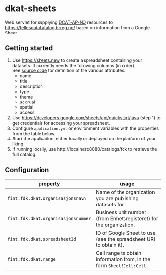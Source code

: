 # dkat-sheets

Web servlet for supplying [DCAT-AP-NO](https://doc.difi.no/dcat-ap-no/) resources to https://fellesdatakatalog.brreg.no/
based on information from a Google Sheet.

## Getting started

1. Use https://sheets.new to create a spreadsheet containing your datasets.
It currently needs the following columns (in order).  
See [source code](https://github.com/FINTLabs/dkat-sheets/blob/6c60c40e7e0e6a306dc9ef47303f2ff554356e49/src/main/java/no/fint/fdk/dkat/dkatsheets/ModelService.java#L89-L96)
for definition of the various attributes.
    - name
    - title
    - description
    - type
    - theme
    - accrual
    - spatial
    - access
1. Use https://developers.google.com/sheets/api/quickstart/java (step 1) 
to get credentials for accessing your spreadsheet.
1. Configure `application.yml` or environment variables with the properties
from the table below.
1. Start the application, either locally or deployed on the platform of your liking.
1. If running locally, use http://localhost:8080/catalogs/fdk to retrieve the full catalog.

## Configuration

| property                            | usage                                                                | 
|-------------------------------------|----------------------------------------------------------------------|
| `fint.fdk.dkat.organisasjonsnavn`   | Name of the organization you are publishing datasets for.            |
| `fint.fdk.dkat.organisasjonsnummer` | Business unit number (from Enhetsregisteret) for the organization.   |
| `fint.fdk.dkat.spreadsheetId`       | ID of Google Sheet to use (see the spreadsheet URI to obtain it).    |
| `fint.fdk.dkat.range`               | Cell range to obtain information from, in the form `Sheet!Cell:Cell` |
